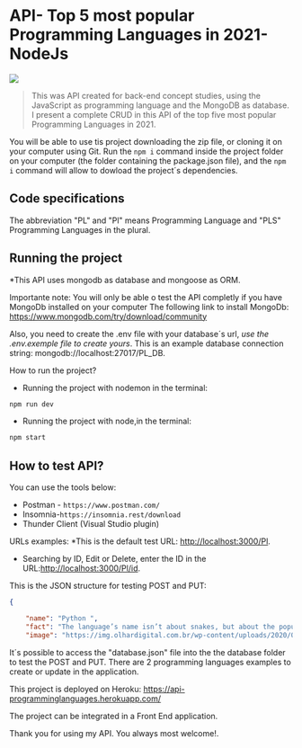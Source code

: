 
# API- Top 5 most popular Programming Languages in 2021-NodeJs

<img src="http://appflower.com/wp-content/uploads/2020/02/top-programming-languages.png;" />

> This was API created for back-end concept studies, using the JavaScript as programming language and the MongoDB as database. I present a complete CRUD in this API of the top five most popular Programming Languages in 2021.

You will be able to use tis project downloading the zip file, or cloning it on your computer using Git. Run the `npm i` command inside the project folder on your computer (the folder containing the package.json file),  and the  `npm i` command will allow to dowload the  project´s dependencies.

## Code specifications

The abbreviation "PL" and "Pl" means Programming Language and "PLS" Programming Languages ​​in the plural.

## Running the project

*This API uses mongodb as database and mongoose as ORM. 

Importante note: You will only be able o test the API completly if you have MongoDb installed on your computer
The following link to install MongoDb:
<https://www.mongodb.com/try/download/community>

Also, you need to create the .env file with your database´s url, *use the .env.exemple file to create yours*. This is an example database connection string: mongodb://localhost:27017/PL_DB.

How to run the project?

* Running the project with nodemon in the terminal:

```bash
npm run dev
```

* Running the project with node,in the terminal:

```bash
npm start
```

## How to test API?

You can use the tools below:

* Postman - `https://www.postman.com/`
* Insomnia-`https://insomnia.rest/download`
* Thunder Client (Visual Studio plugin)

URLs examples:
*This is the default test URL: <http://localhost:3000/Pl>.

* Searching by ID, Edit or Delete, enter the ID in the URL:<http://localhost:3000/Pl/id>.

This is the JSON structure for testing POST and PUT:

```json
{

    "name": "Python ",
    "fact": "The language’s name isn’t about snakes, but about the popular British comedy troupe Monty Python (from the 1970s). Guido himself is a big fan of Monty Python’s Flying Circus. Being in a rather irreverent mood, he named the project ‘Python’.",
    "image": "https://img.olhardigital.com.br/wp-content/uploads/2020/04/20200423030657-1131x450.jpg"
```

It´s possible to access the "database.json" file into the the database folder to test the POST and PUT. There are 2 programming languages examples to create or update in the application.

This project is deployed on Heroku: <https://api-programminglanguages.herokuapp.com/>

 The project can be integrated in a Front End application.

Thank you for using my API. You always most welcome!.
